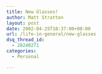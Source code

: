 ```yaml
---
title: New Glasses!
author: Matt Stratton
layout: post
date: 2002-04-25T10:37:00+00:00
url: /life-in-general/new-glasses
dsq_thread_id:
  - 28240271
categories:
  - Personal

---
```

